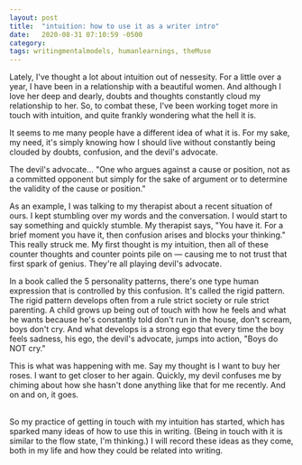 ```yaml
---
layout: post
title:  "intuition: how to use it as a writer intro"
date:   2020-08-31 07:10:59 -0500
category: 
tags: writingmentalmodels, humanlearnings, theMuse
---
```


Lately, I've thought a lot about intuition out of nessesity. For a little over a year, I have been in a relationship with a beautiful women. And although I love her deep and dearly, doubts and thoughts constantly cloud my relationship to her. So, to combat these, I've been working toget more in touch with intuition, and quite frankly wondering what the hell it is.

It seems to me many people have a different idea of what it is. For my sake, my need, it's simply knowing how I should live without constantly being clouded by doubts, confusion, and the devil's advocate.

The devil's advocate... "One who argues against a cause or position, not as a committed opponent but simply for the sake of argument or to determine the validity of the cause or position." 

As an example, I was talking to my therapist about a recent situation of ours. I kept stumbling over my words and the conversation. I would start to say something and quickly stumble. My therapist says, "You have it. For a brief moment you have it, then confusion arises and blocks your thinking." This really struck me. My first thought is my intuition, then all of these counter thoughts and counter points pile on — causing me to not trust that first spark of genius. They're all playing devil's advocate.

In a book called the 5 personality patterns, there's one type human expression that is controlled by this confusion. It's called the rigid pattern. The rigid pattern develops often from a rule strict society or rule strict parenting. A child grows up being out of touch with how he feels and what he wants because he's constantly told don't run in the house, don't scream, boys don't cry. And what develops is a strong ego that every time the boy feels sadness, his ego, the devil's advocate, jumps into action, "Boys do NOT cry."

This is what was happening with me. Say my thought is I want to buy her roses. I want to get closer to her again. Quickly, my devil confuses me by chiming about how she hasn't done anything like that for me recently. And on and on, it goes.

<br>
So my practice of getting in touch with my intuition has started, which has sparked many ideas of how to use this in writing. (Being in touch with it is similar to the flow state, I'm thinking.) I will record these ideas as they come, both in my life and how they could be related into writing.